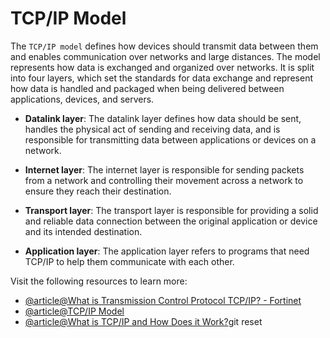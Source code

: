 # TCP/IP Model

The `TCP/IP model` defines how devices should transmit data between them and enables communication over networks and large distances. The model represents how data is exchanged and organized over networks. It is split into four layers, which set the standards for data exchange and represent how data is handled and packaged when being delivered between applications, devices, and servers.

- **Datalink layer**: The datalink layer defines how data should be sent, handles the physical act of sending and receiving data, and is responsible for transmitting data between applications or devices on a network. 

- **Internet layer**: The internet layer is responsible for sending packets from a network and controlling their movement across a network to ensure they reach their destination. 

- **Transport layer**: The transport layer is responsible for providing a solid and reliable data connection between the original application or device and its intended destination. 

- **Application layer**: The application layer refers to programs that need TCP/IP to help them communicate with each other. 

Visit the following resources to learn more:

- [@article@What is Transmission Control Protocol TCP/IP? - Fortinet](https://www.fortinet.com/resources/cyberglossary/tcp-ip#:~:text=The%20TCP%2FIP%20model%20defines,exchanged%20and%20organized%20over%20networks.)
- [@article@TCP/IP Model](https://www.geeksforgeeks.org/tcp-ip-model/)
- [@article@What is TCP/IP and How Does it Work?](https://www.techtarget.com/searchnetworking/definition/TCP-IP)git reset